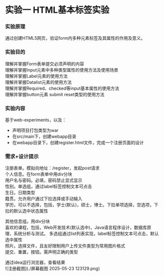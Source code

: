 # 实验一 HTML基本标签实验
### 实验原理
通过创建HTML5网页，验证form内多种元素标签及其属性的作用及意义。  
### 实验目的
理解并掌握Form表单提交必须声明的内容  
理解并掌握Input元素中多种类型属性的使用方法及使用场景  
理解并掌握Label元素的使用方法  
理解并掌握Datalist元素的使用方法  
理解并掌握Required、checked等input基本属性的使用方法  
理解并掌握button元素 submit reset类型的使用方法  
### 实验内容
基于web-experiments，以及：  
 - 声明项目打包类型为war
 - 在src/main下，创建webapp目录
 - 在webapp目录下，创建register.html文件，完成一个注册页面的设计
### 需求+设计提示
注册表单。模拟向地址：/register，发起post请求  
个人信息。在form表单中用div分块  
用户名与密码。必填，密码禁止显式显示  
性别。单选组，通过label标签控制文本可点击  
生日。日期类型  
籍贯。允许用户通过下拉选择或手动输入  
学历，可以不选择，包括，学士(默认)，硕士，博士。下拉单项选择，空选项，下拉的默认选中状态属性  

其他信息组。用div分块  
喜欢的课程，包括，Web开发技术(默认选中)，Java语言程序设计，数据库原理，系统分析与测试。
多选组通过list列表实现，label标签控制文本可点击，默认选中属性  
照片。选择文件，且友好限制用户上传文件类型为常用图片格式  
提交、重置，按钮。需声明正确的类型  

通过idea运行浏览器，查看结果  
![注册截图](./屏幕截图 2025-05-23 123129.png)
